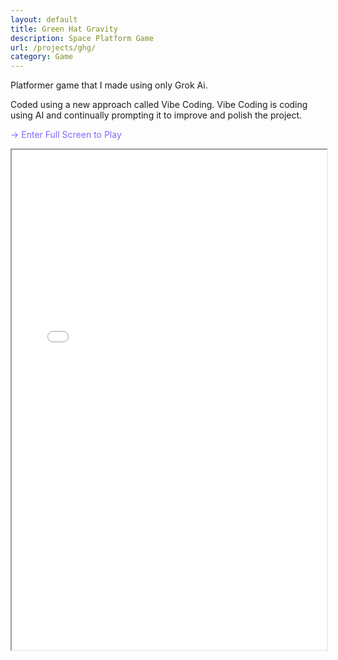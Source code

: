 ```yaml
---
layout: default
title: Green Hat Gravity
description: Space Platform Game
url: /projects/ghg/
category: Game
---
```

Platformer game that I made using only Grok Ai. 

Coded using a new approach called Vibe Coding. 
Vibe Coding is coding using AI and continually prompting it to improve and polish the project.

<span style="color: #8266FF">-> Enter Full Screen to Play</span>

<iframe src="{{ site.baseurl }}/static/ghg.html" width="100%" height="800" frameborder="100"></iframe>
